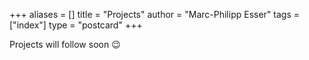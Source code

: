 +++
aliases = []
title = "Projects"
author = "Marc-Philipp Esser"
tags = ["index"]
type = "postcard"
+++

Projects will follow soon 😉